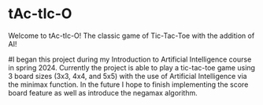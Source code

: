 # tAc-tIc-O
Welcome to tAc-tIc-O! The classic game of Tic-Tac-Toe with the addition of AI! 

#I began this project during my Introduction to Artificial Intelligence course in spring 2024. Currently the project is able to play a tic-tac-toe game using 3 board sizes (3x3, 4x4, and 5x5) with the use of Artificial Intelligence via the minimax function. In the future I hope to finish implementing the score board feature as well as introduce the negamax algorithm. 
